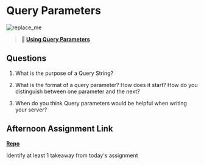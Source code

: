 # Query Parameters

![replace_me](https://codeworks.blob.core.windows.net/public/assets/img/illustrations/placeholder.svg)

> **📖 [Using Query Parameters](https://codeworksacademy.com/fs-student-guide/resources/wk5/01-Query-Parameters)**

## Questions

1. What is the purpose of a Query String?

2. What is the format of a query parameter? How does it start? How do you distinguish between one parameter and the next?

3. When do you think Query parameters would be helpful when writing your server?

## Afternoon Assignment Link

**[Repo](https://github.com/MarkOhnsman/<ASSIGNMENT_REPO>)**

Identify at least 1 takeaway from today's assignment
